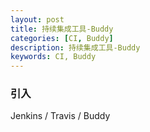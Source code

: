 ```yaml
---
layout: post
title: 持续集成工具-Buddy
categories: [CI, Buddy]
description: 持续集成工具-Buddy
keywords: CI, Buddy
---
```


### 引入
Jenkins / Travis / Buddy
